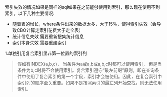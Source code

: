 索引失效的情况如果是同样的sql如果在之前能够使用到索引，那么现在使用不到索引，以下几种主要情况:
- 随着表的增长，where条件出来的数据太多，大于15%，使得索引失效（会导致CBO计算走索引花费大于走全表）
- 统计信息失效 需要重新搜集统计信息
- 索引本身失效 需要重建索引

1.单独引用复合索引里非第一位置的索引列
>假如有INDEX(a,b,c)，
>当条件为a或a,b或a,b,c时都可以使用索引，
>但是当条件为b,c时将不会使用索引。复合索引遵守“最左前缀”原则，即在查询条件中使用了复合索引的第一个字段，索引才会被使用。因此，在复合索引中索引列的顺序至关重要。如果不是按照索引的最左列开始查找，则无法使用索引。